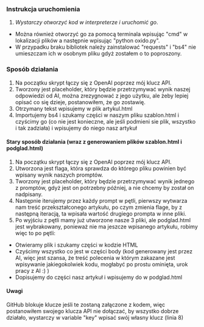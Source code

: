 ### Instrukcja uruchomienia

1. *Wystarczy otworzyć kod w interpreterze i uruchomić go*.
- Można również otworzyć go za pomocą terminala wpisując "cmd" w lokalizacji plików a następnie wpisując "python oxido.py".
- W przypadku braku bibliotek należy zainstalować "requests" i "bs4" nie umieszczam ich w osobnym pliku gdyż zostałem o to poproszony.

### Sposób działania

1. Na początku skrypt łączy się z OpenAI poprzez mój klucz API.
2. Tworzony jest placeholder, który będzie przetrzymywać wynik naszej odpowiedzi od AI, można zrezygnować z jego użytku, ale żeby lepiej opisać co się dzieje, postanowiłem, że go zostawię.
3. Otrzymany tekst wpisujemy w plik artykul.html
4. Importujemy bs4 i szukamy części <body> w naszym pliku szablon.html i czyścimy go (co nie jest konieczne, ale jeśli podmieni sie plik, wszystko i tak zadziała) i wpisujemy do niego nasz artykuł

#### Stary sposób działania (wraz z generowaniem plików szablon.html i podglad.html)

1. Na początku skrypt łączy się z OpenAI poprzez mój klucz API.
2. Utworzona jest flaga, która sprawdza do którego pliku powinien być wpisany wynik naszych promptów.
3. Tworzony jest placeholder, który będzie przetrzymywać wynik jednego z promptów, gdyż jest on potrzebny później, a nie chcemy by został on nadpisany.
4. Następnie iterujemy przez każdy prompt w pętli, pierwszy wytwarza nam treść przekształconego artykułu, po czym zmienia flage, by z następną iteracją, ta wpisała wartość drugiego prompta w inne pliki.
5. Po wyjściu z pętli mamy już utworzone nasze 3 pliki, ale podglad.html jest wybrakowany, ponieważ nie ma jeszcze wpisanego artykułu, robimy więc to po pętli:
- Otwieramy plik i szukamy części <body> w kodzie HTML
- Czyścimy wszystko co jest w części body (kod generowany jest przez AI, więc jest szansa, że treść polecenia w którym zakazane jest wpisywanie jakiegokolwiek kodu, mogłabyć po prostu ominięta, urok pracy z AI :) )
- Dopisujemy do części <body> nasz artykuł i wpisujemy do w podglad.html

#### Uwagi

GitHub blokuje klucze jeśli te zostaną załączone z kodem, więc postanowiłem swojego klucza API nie dołączać, by wszystko dobrze działało, wystarczy w variable "key" wpisać swój własny klucz (linia 8)